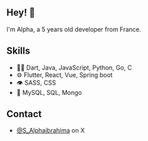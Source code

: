 ## Hey! 👋
I'm Alpha, a 5 years old developer from France.

## Skills
- 👨‍💻 Dart, Java, JavaScript, Python, Go, C
- ⚙️ Flutter, React, Vue, Spring boot
- 👁️ SASS, CSS
- 💽 MySQL, SQL, Mongo

## Contact
- [@S_Alphaibrahima](https://twitter.com/S_Alphaibrahima) on X
